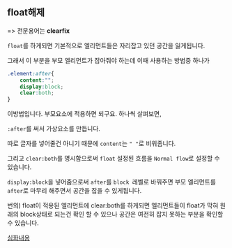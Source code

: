 ## float해제 

=> 전문용어는 **clearfix**

`float`를 하게되면 기본적으로 엘리먼트들은 자리잡고 있던 공간을 잃게됩니다.

그래서 이 부분을 부모 엘리먼트가 잡아줘야 하는데 이때 사용하는 방법중 하나가

```css
.element:after{
    content:"";
    display:block;
    clear:both;
}
```

이방법입니다. 부모요소에 적용하면 되구요. 하나씩 살펴보면,

`:after`를 써서 가상요소를 만듭니다.  

따로 글자를 넣어줄건 아니기 때문에 `content`는 `" "`로 비워줍니다.

그리고 `clear:both`를 명시함으로써 `float` 설정된 흐름을 `Normal flow`로 설정할 수 있습니다. 

`display:block`을 넣어줌으로써 `after`를 `block `레벨로 바꿔주면 부모 엘리먼트를 `after`로 마무리 해주면서 공간을 잡을 수 있게됩니다.



번외) float이 적용된 엘리먼트에 clear:both를 하게되면 엘리먼트들이 float가 막혀 원래의 block상태로 되는건 확인 할 수 있으나 공간은 여전히 잡지 못하는 부분을 확인할 수 있습니다.

[심화내용](http://wagunblog.com/wp/?p=195)

